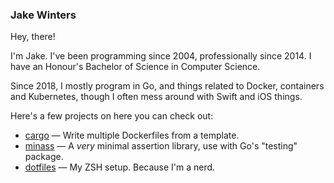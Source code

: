 ### Jake Winters 

Hey, there!

I'm Jake. I've been programming since 2004, professionally since 2014. I have an
Honour's Bachelor of Science in Computer Science.

Since 2018, I mostly program in Go, and things related to Docker, containers and 
Kubernetes, though I often mess around with Swift and iOS things.

Here's a few projects on here you can check out:

- [cargo](https://github.com/jakew/cargo) — Write multiple Dockerfiles from a template.
- [minass](https://github.com/jakew/minass) — A _very_ minimal assertion library, use with Go's "testing" package.
- [dotfiles](https://github.com/jakew/dotfiles) — My ZSH setup. Because I'm a nerd.

<!--
**jakew/jakew** is a ✨ _special_ ✨ repository because its `README.md` (this file) appears on your GitHub profile.

Here are some ideas to get you started:

- 🔭 I’m currently working on ...
- 🌱 I’m currently learning ...
- 👯 I’m looking to collaborate on ...
- 🤔 I’m looking for help with ...
- 💬 Ask me about ...
- 📫 How to reach me: ...
- 😄 Pronouns: ...
- ⚡ Fun fact: ...
-->
